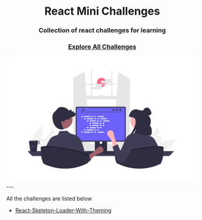 <div align="center">
  <h1>React Mini Challenges</h1>
  <h3>Collection of react challenges for learning</h3>
  <div align="center">
  <h3><a href="https://nitinmendiratta.github.io/React-mini-challenges/">Explore All Challenges</a></h3>
  </div>
  <a href="https://nitinmendiratta.github.io/React-mini-challenges/"><img src="cover.png" alt="web programming" width="500px" /></a>
</div>
---

All the challenges are listed below

- [React-Skeleton-Loader-With-Theming](https://csb-rdv3g4.netlify.app/)
